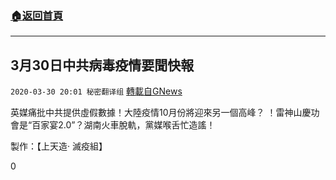 ###  [:house:返回首頁](https://github.com/ourhimalayas/txt)
---

## 3月30日中共病毒疫情要聞快報
`2020-03-30 20:01 秘密翻译组` [轉載自GNews](https://gnews.org/zh-hant/157596/)

英媒痛批中共提供虛假數據！大陸疫情10月份將迎來另一個高峰？ ！雷神山慶功會是“百家宴2.0”？湖南火車脫軌，黨媒喉舌忙造謠！



製作：【上天造· 滅疫組】

0
